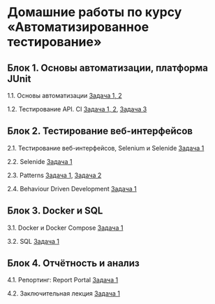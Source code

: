 # Домашние работы по курсу «Автоматизированное тестирование»

## Блок 1. Основы автоматизации, платформа JUnit

1.1. Основы автоматизации
[Задача 1, 2]()

1.2. Тестирование API. CI
[Задача 1, 2](),
[Задача 3]()

## Блок 2. Тестирование веб-интерфейсов

2.1. Тестирование веб-интерфейсов, Selenium и Selenide
[Задача 1]()

2.2. Selenide
[Задача 1](https://github.com/Larinatest/Selenide)

2.3. Patterns
[Задача 1](),
[Задача 2]()

2.4. Behaviour Driven Development
[Задача 1](https://github.com/Larinatest/BDD)

## Блок 3. Docker и SQL

3.1. Docker и Docker Compose
[Задача 1](https://github.com/Larinatest/doker)

3.2. SQL
[Задача 1](https://github.com/Larinatest/SQL)

## Блок 4. Отчётность и анализ

4.1. Репортинг: Report Portal
[Задача 1]()

4.2. Заключительная лекция
[Задача 1](https://github.com/Larinatest/TestPlan)
